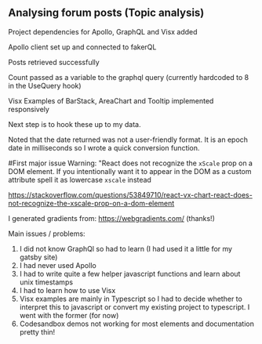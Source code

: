 ## Analysing forum posts (Topic analysis)

Project dependencies for Apollo, GraphQL and Visx added

Apollo client set up and connected to fakerQL

Posts retrieved successfully

Count passed as a variable to the graphql query (currently hardcoded to 8 in the UseQuery hook)

Visx Examples of BarStack, AreaChart and Tooltip implemented responsively

Next step is to hook these up to my data.

Noted that the date returned was not a user-friendly format. It is an epoch date
in milliseconds so I wrote a quick conversion function.

#First major issue
Warning: "React does not recognize the `xScale` prop on a DOM element. If you
intentionally want it to appear in the DOM as a custom attribute spell it as
lowercase `xscale` instead

https://stackoverflow.com/questions/53849710/react-vx-chart-react-does-not-recognize-the-xscale-prop-on-a-dom-element

I generated gradients from:
https://webgradients.com/ (thanks!)


Main issues / problems:
1. I did not know GraphQl so had to learn (I had used it a little for my gatsby site)
2. I had never used Apollo
3. I had to write quite a few helper javascript functions and learn about unix timestamps
4. I had to learn how to use Visx
5. Visx examples are mainly in Typescript so I had to decide whether to interpret this to javascript or convert my existing project to typescript. I went with the former (for now)
6. Codesandbox demos not working for most elements and documentation pretty thin!



